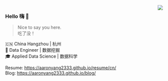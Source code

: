 <img align="right" src="https://github-readme-stats.vercel.app/api?username=AaronYang2333&show_icons=true&icon_color=805AD5&text_color=718096&bg_color=ffffff&hide_title=true" />

### Hello 嗨 :wave:

> Nice to say you here. <br>
> 吃了没！

:cn: China Hangzhou | 杭州<br>
:bookmark_tabs: Data Engineer | 数据挖掘<br>
:mortar_board: Applied Data Science | 数据科学<br>

Resume: https://aaronyang2333.github.io/resume/cn/ <br>
Blog: https://aaronyang2333.github.io/blog/ <br>